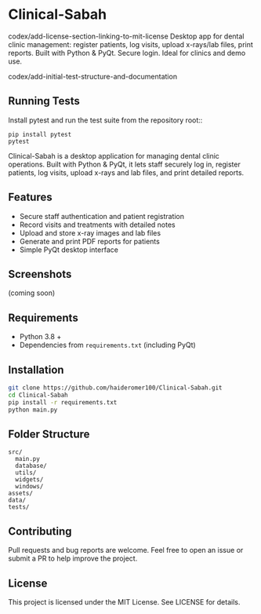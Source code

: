 # Clinical-Sabah
 codex/add-license-section-linking-to-mit-license
Desktop app for dental clinic management: register patients, log visits, upload x-rays/lab files, print reports. Built with Python &amp; PyQt. Secure login. Ideal for clinics and demo use.

codex/add-initial-test-structure-and-documentation
## Running Tests

Install pytest and run the test suite from the repository root::

    pip install pytest
    pytest
Clinical-Sabah is a desktop application for managing dental clinic operations. Built with Python & PyQt, it lets staff securely log in, register patients, log visits, upload x-rays and lab files, and print detailed reports.

## Features
- Secure staff authentication and patient registration
- Record visits and treatments with detailed notes
- Upload and store x-ray images and lab files
- Generate and print PDF reports for patients
- Simple PyQt desktop interface

## Screenshots
(coming soon)

## Requirements
- Python 3.8 +
- Dependencies from `requirements.txt` (including PyQt)

## Installation
```bash
git clone https://github.com/haideromer100/Clinical-Sabah.git
cd Clinical-Sabah
pip install -r requirements.txt
python main.py
```

## Folder Structure
```
src/
  main.py
  database/
  utils/
  widgets/
  windows/
assets/
data/
tests/
```

## Contributing
Pull requests and bug reports are welcome. Feel free to open an issue or submit a PR to help improve the project.

## License
This project is licensed under the MIT License. See LICENSE for details.
